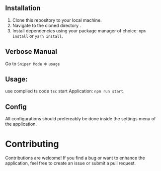 
## Installation

1. Clone this repository to your local machine.
2. Navigate to the cloned directory .
3. Install dependencies using your package manager of choice: `npm install` or `yarn install`.


## Verbose Manual

Go to `Sniper Mode` => `usage` 

## Usage:
use compiled ts code `tsc`
start Application: `npm run start`.

## Config

All configurations should prefereably be done inside the settings menu of the application.

# Contributing

Contributions are welcome! If you find a bug or want to enhance the application, feel free to create an issue or submit a pull request.

